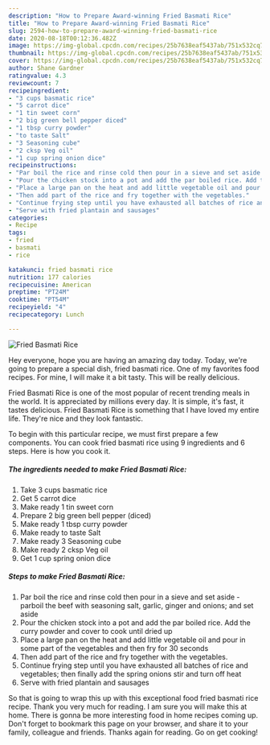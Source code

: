 ```yaml
---
description: "How to Prepare Award-winning Fried Basmati Rice"
title: "How to Prepare Award-winning Fried Basmati Rice"
slug: 2594-how-to-prepare-award-winning-fried-basmati-rice
date: 2020-08-18T00:12:36.482Z
image: https://img-global.cpcdn.com/recipes/25b7638eaf5437ab/751x532cq70/fried-basmati-rice-recipe-main-photo.jpg
thumbnail: https://img-global.cpcdn.com/recipes/25b7638eaf5437ab/751x532cq70/fried-basmati-rice-recipe-main-photo.jpg
cover: https://img-global.cpcdn.com/recipes/25b7638eaf5437ab/751x532cq70/fried-basmati-rice-recipe-main-photo.jpg
author: Shane Gardner
ratingvalue: 4.3
reviewcount: 7
recipeingredient:
- "3 cups basmatic rice"
- "5 carrot dice"
- "1 tin sweet corn"
- "2 big green bell pepper diced"
- "1 tbsp curry powder"
- "to taste Salt"
- "3 Seasoning cube"
- "2 cksp Veg oil"
- "1 cup spring onion dice"
recipeinstructions:
- "Par boil the rice and rinse cold then pour in a sieve and set aside  parboil the beef with seasoning salt, garlic, ginger and onions; and set aside"
- "Pour the chicken stock into a pot and add the par boiled rice. Add the curry powder and cover to cook until dried up"
- "Place a large pan on the heat and add little vegetable oil and pour in some part of the vegetables and then fry for 30 seconds"
- "Then add part of the rice and fry together with the vegetables."
- "Continue frying step until you have exhausted all batches of rice and vegetables; then finally add the spring onions stir and turn off heat"
- "Serve with fried plantain and sausages"
categories:
- Recipe
tags:
- fried
- basmati
- rice

katakunci: fried basmati rice 
nutrition: 177 calories
recipecuisine: American
preptime: "PT24M"
cooktime: "PT54M"
recipeyield: "4"
recipecategory: Lunch

---
```



![Fried Basmati Rice](https://img-global.cpcdn.com/recipes/25b7638eaf5437ab/751x532cq70/fried-basmati-rice-recipe-main-photo.jpg)

Hey everyone, hope you are having an amazing day today. Today, we're going to prepare a special dish, fried basmati rice. One of my favorites food recipes. For mine, I will make it a bit tasty. This will be really delicious.

Fried Basmati Rice is one of the most popular of recent trending meals in the world. It is appreciated by millions every day. It is simple, it's fast, it tastes delicious. Fried Basmati Rice is something that I have loved my entire life. They're nice and they look fantastic.




To begin with this particular recipe, we must first prepare a few components. You can cook fried basmati rice using 9 ingredients and 6 steps. Here is how you cook it.

<!--inarticleads1-->

##### The ingredients needed to make Fried Basmati Rice:

1. Take 3 cups basmatic rice
1. Get 5 carrot dice
1. Make ready 1 tin sweet corn
1. Prepare 2 big green bell pepper (diced)
1. Make ready 1 tbsp curry powder
1. Make ready to taste Salt
1. Make ready 3 Seasoning cube
1. Make ready 2 cksp Veg oil
1. Get 1 cup spring onion dice




<!--inarticleads2-->

##### Steps to make Fried Basmati Rice:

1. Par boil the rice and rinse cold then pour in a sieve and set aside  - parboil the beef with seasoning salt, garlic, ginger and onions; and set aside
1. Pour the chicken stock into a pot and add the par boiled rice. Add the curry powder and cover to cook until dried up
1. Place a large pan on the heat and add little vegetable oil and pour in some part of the vegetables and then fry for 30 seconds
1. Then add part of the rice and fry together with the vegetables.
1. Continue frying step until you have exhausted all batches of rice and vegetables; then finally add the spring onions stir and turn off heat
1. Serve with fried plantain and sausages




So that is going to wrap this up with this exceptional food fried basmati rice recipe. Thank you very much for reading. I am sure you will make this at home. There is gonna be more interesting food in home recipes coming up. Don't forget to bookmark this page on your browser, and share it to your family, colleague and friends. Thanks again for reading. Go on get cooking!
